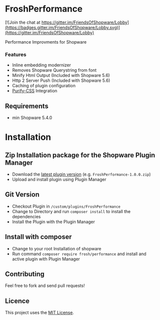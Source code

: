 # FroshPerformance

[![Join the chat at https://gitter.im/FriendsOfShopware/Lobby](https://badges.gitter.im/FriendsOfShopware/Lobby.svg)](https://gitter.im/FriendsOfShopware/Lobby)

Performance Improvments for Shopware


### Features

* Inline embedding modernizer
* Removes Shopware Querystring from font
* Minify Html Output (Included with Shopware 5.6)
* Http 2 Server Push (Included with Shopware 5.6)
* Caching of plugin configuration
* [Purify-CSS](https://github.com/purifycss/purifycss) Integration

## Requirements

- min Shopware 5.4.0


# Installation

## Zip Installation package for the Shopware Plugin Manager

* Download the [latest plugin version](https://github.com/FriendsOfShopware/FroshPerformance/releases/latest/) (e.g. `FroshPerformance-1.0.0.zip`)
* Upload and install plugin using Plugin Manager

## Git Version
* Checkout Plugin in `/custom/plugins/FroshPerformance`
* Change to Directory and run `composer install` to install the dependencies
* Install the Plugin with the Plugin Manager

## Install with composer
* Change to your root Installation of shopware
* Run command `composer require frosh/performance` and install and active plugin with Plugin Manager 


## Contributing

Feel free to fork and send pull requests!


## Licence

This project uses the [MIT License](LICENCE.md).
